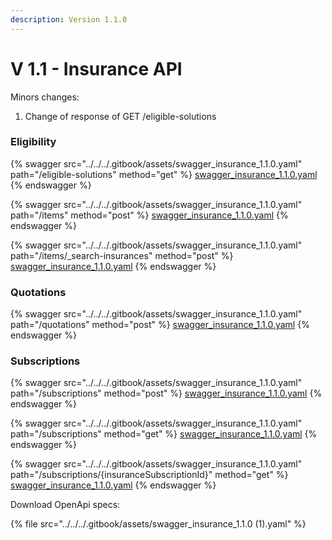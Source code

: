 ```yaml
---
description: Version 1.1.0
---
```


# V 1.1 - Insurance API

Minors changes:

1. Change of response of GET /eligible-solutions

### Eligibility

{% swagger src="../../../.gitbook/assets/swagger_insurance_1.1.0.yaml" path="/eligible-solutions" method="get" %}
[swagger_insurance_1.1.0.yaml](../../../.gitbook/assets/swagger_insurance_1.1.0.yaml)
{% endswagger %}

{% swagger src="../../../.gitbook/assets/swagger_insurance_1.1.0.yaml" path="/items" method="post" %}
[swagger_insurance_1.1.0.yaml](../../../.gitbook/assets/swagger_insurance_1.1.0.yaml)
{% endswagger %}

{% swagger src="../../../.gitbook/assets/swagger_insurance_1.1.0.yaml" path="/items/_search-insurances" method="post" %}
[swagger_insurance_1.1.0.yaml](../../../.gitbook/assets/swagger_insurance_1.1.0.yaml)
{% endswagger %}

### Quotations

{% swagger src="../../../.gitbook/assets/swagger_insurance_1.1.0.yaml" path="/quotations" method="post" %}
[swagger_insurance_1.1.0.yaml](../../../.gitbook/assets/swagger_insurance_1.1.0.yaml)
{% endswagger %}

### Subscriptions

{% swagger src="../../../.gitbook/assets/swagger_insurance_1.1.0.yaml" path="/subscriptions" method="post" %}
[swagger_insurance_1.1.0.yaml](../../../.gitbook/assets/swagger_insurance_1.1.0.yaml)
{% endswagger %}

{% swagger src="../../../.gitbook/assets/swagger_insurance_1.1.0.yaml" path="/subscriptions" method="get" %}
[swagger_insurance_1.1.0.yaml](../../../.gitbook/assets/swagger_insurance_1.1.0.yaml)
{% endswagger %}

{% swagger src="../../../.gitbook/assets/swagger_insurance_1.1.0.yaml" path="/subscriptions/{insuranceSubscriptionId}" method="get" %}
[swagger_insurance_1.1.0.yaml](../../../.gitbook/assets/swagger_insurance_1.1.0.yaml)
{% endswagger %}

Download OpenApi specs:

{% file src="../../../.gitbook/assets/swagger_insurance_1.1.0 (1).yaml" %}
